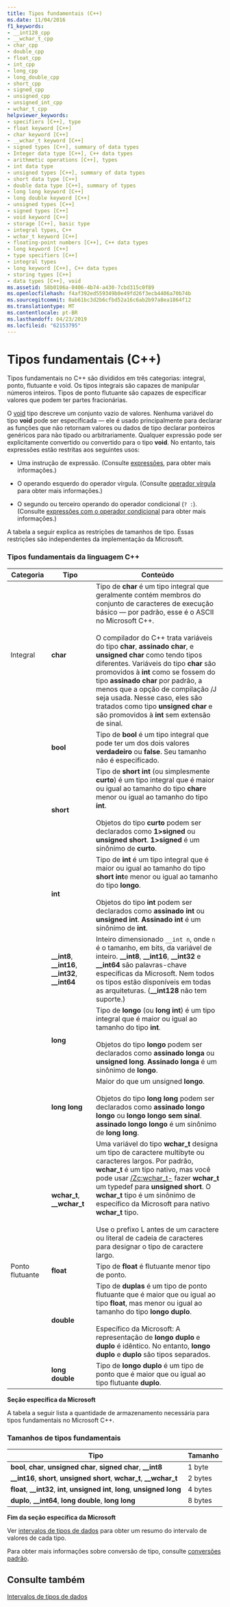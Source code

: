 ```yaml
---
title: Tipos fundamentais (C++)
ms.date: 11/04/2016
f1_keywords:
- __int128_cpp
- __wchar_t_cpp
- char_cpp
- double_cpp
- float_cpp
- int_cpp
- long_cpp
- long_double_cpp
- short_cpp
- signed_cpp
- unsigned_cpp
- unsigned_int_cpp
- wchar_t_cpp
helpviewer_keywords:
- specifiers [C++], type
- float keyword [C++]
- char keyword [C++]
- __wchar_t keyword [C++]
- signed types [C++], summary of data types
- Integer data type [C++], C++ data types
- arithmetic operations [C++], types
- int data type
- unsigned types [C++], summary of data types
- short data type [C++]
- double data type [C++], summary of types
- long long keyword [C++]
- long double keyword [C++]
- unsigned types [C++]
- signed types [C++]
- void keyword [C++]
- storage [C++], basic type
- integral types, C++
- wchar_t keyword [C++]
- floating-point numbers [C++], C++ data types
- long keyword [C++]
- type specifiers [C++]
- integral types
- long keyword [C++], C++ data types
- storing types [C++]
- data types [C++], void
ms.assetid: 58b0106a-0406-4b74-a430-7cbd315c0f89
ms.openlocfilehash: f4af392ed559349b0e49fd26f3ecb4406a70b74b
ms.sourcegitcommit: 0ab61bc3d2b6cfbd52a16c6ab2b97a8ea1864f12
ms.translationtype: MT
ms.contentlocale: pt-BR
ms.lasthandoff: 04/23/2019
ms.locfileid: "62153795"
---
```

# <a name="fundamental-types--c"></a>Tipos fundamentais (C++)

Tipos fundamentais no C++ são divididos em três categorias: integral, ponto, flutuante e void. Os tipos integrais são capazes de manipular números inteiros. Tipos de ponto flutuante são capazes de especificar valores que podem ter partes fracionárias.

O [void](../cpp/void-cpp.md) tipo descreve um conjunto vazio de valores. Nenhuma variável do tipo **void** pode ser especificada — ele é usado principalmente para declarar as funções que não retornam valores ou dados de tipo declarar ponteiros genéricos para não tipado ou arbitrariamente. Qualquer expressão pode ser explicitamente convertido ou convertido para o tipo **void**. No entanto, tais expressões estão restritas aos seguintes usos:

- Uma instrução de expressão. (Consulte [expressões](../cpp/expressions-cpp.md), para obter mais informações.)

- O operando esquerdo do operador vírgula. (Consulte [operador vírgula](../cpp/comma-operator.md) para obter mais informações.)

- O segundo ou terceiro operando do operador condicional (`? :`). (Consulte [expressões com o operador condicional](../cpp/conditional-operator-q.md) para obter mais informações.)

A tabela a seguir explica as restrições de tamanhos de tipo. Essas restrições são independentes da implementação da Microsoft.

### <a name="fundamental-types-of-the-c-language"></a>Tipos fundamentais da linguagem C++

|Categoria|Tipo|Conteúdo|
|--------------|----------|--------------|
|Integral|**char**|Tipo de **char** é um tipo integral que geralmente contém membros do conjunto de caracteres de execução básico — por padrão, esse é o ASCII no Microsoft C++.<br /><br /> O compilador do C++ trata variáveis do tipo **char**, **assinado char**, e **unsigned char** como tendo tipos diferentes. Variáveis do tipo **char** são promovidos à **int** como se fossem do tipo **assinado char** por padrão, a menos que a opção de compilação /J seja usada. Nesse caso, eles são tratados como tipo **unsigned char** e são promovidos à **int** sem extensão de sinal.|
||**bool**|Tipo de **bool** é um tipo integral que pode ter um dos dois valores **verdadeiro** ou **false**. Seu tamanho não é especificado.|
||**short**|Tipo de **short int** (ou simplesmente **curto**) é um tipo integral que é maior ou igual ao tamanho do tipo **char**e menor ou igual ao tamanho do tipo **int**.<br /><br /> Objetos do tipo **curto** podem ser declarados como **1&gt;signed** ou **unsigned short**. **1&gt;signed** é um sinônimo de **curto**.|
||**int**|Tipo de **int** é um tipo integral que é maior ou igual ao tamanho do tipo **short int**e menor ou igual ao tamanho do tipo **longo**.<br /><br /> Objetos do tipo **int** podem ser declarados como **assinado int** ou **unsigned int**. **Assinado int** é um sinônimo de **int**.|
||**__int8**, **__int16**, **__int32**, **__int64**|Inteiro dimensionado `__int n`, onde `n` é o tamanho, em bits, da variável de inteiro. **__int8**, **__int16**, **__int32** e **__int64** são palavras-chave específicas da Microsoft. Nem todos os tipos estão disponíveis em todas as arquiteturas. (**__int128** não tem suporte.)|
||**long**|Tipo de **longo** (ou **long int**) é um tipo integral que é maior ou igual ao tamanho do tipo **int**.<br /><br /> Objetos do tipo **longo** podem ser declarados como **assinado longa** ou **unsigned long**. **Assinado longa** é um sinônimo de **longo**.|
||**long long**|Maior do que um unsigned **longo**.<br /><br /> Objetos do tipo **long long** podem ser declarados como **assinado longo longo** ou **longo longo sem sinal**. **assinado longo longo** é um sinônimo de **long long**.|
||**wchar_t**, **__wchar_t**|Uma variável do tipo **wchar_t** designa um tipo de caractere multibyte ou caracteres largos. Por padrão, **wchar_t** é um tipo nativo, mas você pode usar [/Zc:wchar_t-](../build/reference/zc-wchar-t-wchar-t-is-native-type.md) fazer **wchar_t** um typedef para **unsigned short**. O **wchar_t** tipo é um sinônimo de específico da Microsoft para nativo **wchar_t** tipo.<br /><br /> Use o prefixo L antes de um caractere ou literal de cadeia de caracteres para designar o tipo de caractere largo.|
|Ponto flutuante|**float**|Tipo de **float** é flutuante menor tipo de ponto.|
||**double**|Tipo de **duplas** é um tipo de ponto flutuante que é maior que ou igual ao tipo **float**, mas menor ou igual ao tamanho do tipo **longo duplo**.<br /><br /> Específico da Microsoft: A representação de **longo duplo** e **duplo** é idêntico. No entanto, **longo duplo** e **duplo** são tipos separados.|
||**long double**|Tipo de **longo duplo** é um tipo de ponto que é maior que ou igual ao tipo flutuante **duplo**.|

**Seção específica da Microsoft**

A tabela a seguir lista a quantidade de armazenamento necessária para tipos fundamentais no Microsoft C++.

### <a name="sizes-of-fundamental-types"></a>Tamanhos de tipos fundamentais

|Tipo|Tamanho|
|----------|----------|
|**bool**, **char**, **unsigned char**, **signed char**, **__int8**|1 byte|
|**__int16**, **short**, **unsigned short**, **wchar_t**, **__wchar_t**|2 bytes|
|**float**, **__int32**, **int**, **unsigned int**, **long**, **unsigned long**|4 bytes|
|**duplo**, **__int64**, **long double**, **long long**|8 bytes|

**Fim da seção específica da Microsoft**

Ver [intervalos de tipos de dados](../cpp/data-type-ranges.md) para obter um resumo do intervalo de valores de cada tipo.

Para obter mais informações sobre conversão de tipo, consulte [conversões padrão](../cpp/standard-conversions.md).

## <a name="see-also"></a>Consulte também

[Intervalos de tipos de dados](../cpp/data-type-ranges.md)